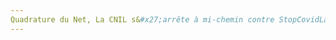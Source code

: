 ```yaml
---
Quadrature du Net, La CNIL s&#x27;arrête à mi-chemin contre StopCovidLa Quadrature du Net, 2020, p.. URL: zotero://select/items/@QuadratureduNetCNILarretemichemin2020
---
```


